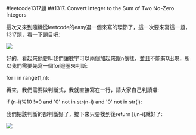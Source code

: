 #leetcode1317題
##1317. Convert Integer to the Sum of Two No-Zero Integers

這次又來到隨機從leetcode的easy選一個來寫的環節了，這一次要來寫這一題，1317題，看一下題目吧:

![](https://i.imgur.com/4GfJznp.png)

好的，看起來他要叫我們讓數字可以兩個加起來跟n依樣，並且不能有0出現，所以我們需要先寫一個for迴圈來判斷:

for i in range(1,n):

再來，我們需要做判斷式，我就直接寫在一行，請大家自己判讀囉:

if (n-i)%10 !=0  and '0' not in str(n-i) and '0' not in str(i):

我們把該判斷的都判斷好了，接下來只要找到後return [i,n-i]就好了:

![](https://i.imgur.com/VUtLjFh.png)
